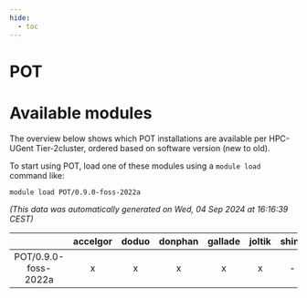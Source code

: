 ```yaml
---
hide:
  - toc
---
```


POT
===

# Available modules


The overview below shows which POT installations are available per HPC-UGent Tier-2cluster, ordered based on software version (new to old).

To start using POT, load one of these modules using a `module load` command like:

```shell
module load POT/0.9.0-foss-2022a
```

*(This data was automatically generated on Wed, 04 Sep 2024 at 16:16:39 CEST)*  

| |accelgor|doduo|donphan|gallade|joltik|shinx|skitty|
| :---: | :---: | :---: | :---: | :---: | :---: | :---: | :---: |
|POT/0.9.0-foss-2022a|x|x|x|x|x|-|x|
